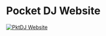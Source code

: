 # Pocket DJ Website

[![PktDJ Website](https://i.imgur.com/wvBrWpu.gif)](https://i.imgur.com/wvBrWpu.gifv "PktDJ Website")

